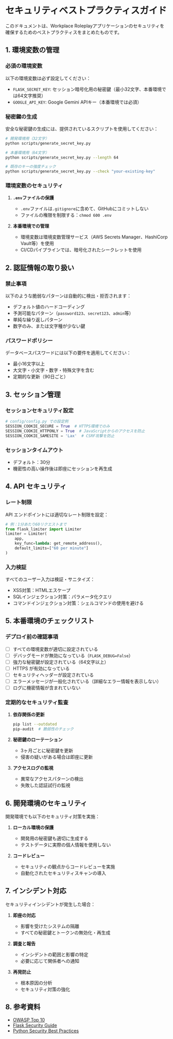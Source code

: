 # セキュリティベストプラクティスガイド

このドキュメントは、Workplace Roleplayアプリケーションのセキュリティを確保するためのベストプラクティスをまとめたものです。

## 1. 環境変数の管理

### 必須の環境変数

以下の環境変数は必ず設定してください：

- `FLASK_SECRET_KEY`: セッション暗号化用の秘密鍵（最小32文字、本番環境では64文字推奨）
- `GOOGLE_API_KEY`: Google Gemini APIキー（本番環境では必須）

### 秘密鍵の生成

安全な秘密鍵の生成には、提供されているスクリプトを使用してください：

```bash
# 開発環境用（32文字）
python scripts/generate_secret_key.py

# 本番環境用（64文字）
python scripts/generate_secret_key.py --length 64

# 既存のキーの強度チェック
python scripts/generate_secret_key.py --check "your-existing-key"
```

### 環境変数のセキュリティ

1. **`.env`ファイルの保護**
   - `.env`ファイルは`.gitignore`に含めて、GitHubにコミットしない
   - ファイルの権限を制限する：`chmod 600 .env`

2. **本番環境での管理**
   - 環境変数は環境変数管理サービス（AWS Secrets Manager、HashiCorp Vault等）を使用
   - CI/CDパイプラインでは、暗号化されたシークレットを使用

## 2. 認証情報の取り扱い

### 禁止事項

以下のような脆弱なパターンは自動的に検出・拒否されます：

- デフォルト値のハードコーディング
- 予測可能なパターン（`password123`、`secret123`、`admin`等）
- 単純な繰り返しパターン
- 数字のみ、または文字種が少ない鍵

### パスワードポリシー

データベースパスワードには以下の要件を適用してください：

- 最小16文字以上
- 大文字・小文字・数字・特殊文字を含む
- 定期的な更新（90日ごと）

## 3. セッション管理

### セッションセキュリティ設定

```python
# config/config.py での設定例
SESSION_COOKIE_SECURE = True  # HTTPS環境でのみ
SESSION_COOKIE_HTTPONLY = True  # JavaScriptからのアクセスを防止
SESSION_COOKIE_SAMESITE = 'Lax'  # CSRF攻撃を防止
```

### セッションタイムアウト

- デフォルト：30分
- 機密性の高い操作後は即座にセッションを再生成

## 4. API セキュリティ

### レート制限

API エンドポイントには適切なレート制限を設定：

```python
# 例：1分あたり60リクエストまで
from flask_limiter import Limiter
limiter = Limiter(
    app,
    key_func=lambda: get_remote_address(),
    default_limits=["60 per minute"]
)
```

### 入力検証

すべてのユーザー入力は検証・サニタイズ：

- XSS対策：HTMLエスケープ
- SQLインジェクション対策：パラメータ化クエリ
- コマンドインジェクション対策：シェルコマンドの使用を避ける

## 5. 本番環境のチェックリスト

### デプロイ前の確認事項

- [ ] すべての環境変数が適切に設定されている
- [ ] デバッグモードが無効になっている（`FLASK_DEBUG=False`）
- [ ] 強力な秘密鍵が設定されている（64文字以上）
- [ ] HTTPS が有効になっている
- [ ] セキュリティヘッダーが設定されている
- [ ] エラーメッセージが一般化されている（詳細なエラー情報を表示しない）
- [ ] ログに機密情報が含まれていない

### 定期的なセキュリティ監査

1. **依存関係の更新**
   ```bash
   pip list --outdated
   pip-audit  # 脆弱性のチェック
   ```

2. **秘密鍵のローテーション**
   - 3ヶ月ごとに秘密鍵を更新
   - 侵害の疑いがある場合は即座に更新

3. **アクセスログの監視**
   - 異常なアクセスパターンの検出
   - 失敗した認証試行の監視

## 6. 開発環境のセキュリティ

開発環境でも以下のセキュリティ対策を実施：

1. **ローカル環境の保護**
   - 開発用の秘密鍵も適切に生成する
   - テストデータに実際の個人情報を使用しない

2. **コードレビュー**
   - セキュリティの観点からコードレビューを実施
   - 自動化されたセキュリティスキャンの導入

## 7. インシデント対応

セキュリティインシデントが発生した場合：

1. **即座の対応**
   - 影響を受けたシステムの隔離
   - すべての秘密鍵とトークンの無効化・再生成

2. **調査と報告**
   - インシデントの範囲と影響の特定
   - 必要に応じて関係者への通知

3. **再発防止**
   - 根本原因の分析
   - セキュリティ対策の強化

## 8. 参考資料

- [OWASP Top 10](https://owasp.org/www-project-top-ten/)
- [Flask Security Guide](https://flask.palletsprojects.com/en/2.3.x/security/)
- [Python Security Best Practices](https://python.org/dev/security/)